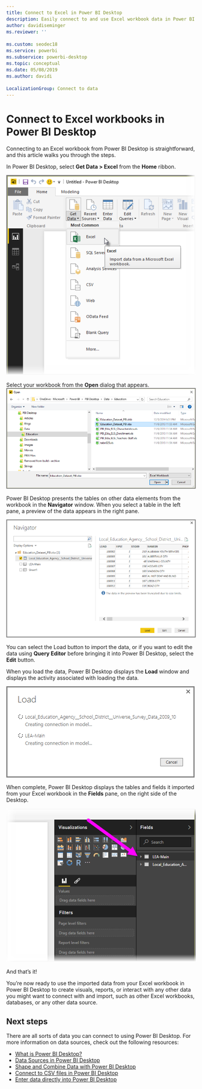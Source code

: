 ```yaml
---
title: Connect to Excel in Power BI Desktop
description: Easily connect to and use Excel workbook data in Power BI Desktop
author: davidiseminger
ms.reviewer: ''

ms.custom: seodec18
ms.service: powerbi
ms.subservice: powerbi-desktop
ms.topic: conceptual
ms.date: 05/08/2019
ms.author: davidi

LocalizationGroup: Connect to data
---
```

# Connect to Excel workbooks in Power BI Desktop
Connecting to an Excel workbook from Power BI Desktop is straightforward, and this article walks you through the steps.

In Power BI Desktop, select **Get Data > Excel** from the **Home** ribbon.

![](media/desktop-connect-excel/connect_to_excel_1.png)

Select your workbook from the **Open** dialog that appears.
![](media/desktop-connect-excel/connect_to_excel_2.png)

Power BI Desktop presents the tables on other data elements from the workbook in the **Navigator** window. When you select a table in the left pane, a preview of the data appears in the right pane.

![](media/desktop-connect-excel/connect_to_excel_3.png)

You can select the Load button to import the data, or if you want to edit the data using **Query Editor** before bringing it into Power BI Desktop, select the **Edit** button.

When you load the data, Power BI Desktop displays the **Load** window and displays the activity associated with loading the data.  

![](media/desktop-connect-excel/connect_to_excel_4.png)

When complete, Power BI Desktop displays the tables and fields it imported from your Excel workbook in the **Fields** pane, on the right side of the Desktop.

![](media/desktop-connect-excel/connect_to_excel_5.png)

And that’s it!

You’re now ready to use the imported data from your Excel workbook in Power BI Desktop to create visuals, reports, or interact with any other data you might want to connect with and import, such as other Excel workbooks, databases, or any other data source.

## Next steps
There are all sorts of data you can connect to using Power BI Desktop. For more information on data sources, check out the following resources:

* [What is Power BI Desktop?](../desktop-what-is-desktop.md)
* [Data Sources in Power BI Desktop](desktop-data-sources.md)
* [Shape and Combine Data with Power BI Desktop](desktop-shape-and-combine-data.md)
* [Connect to CSV files in Power BI Desktop](desktop-connect-csv.md)   
* [Enter data directly into Power BI Desktop](desktop-enter-data-directly-into-desktop.md)   


